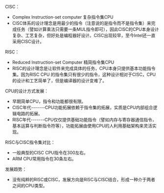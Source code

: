 CISC：
* Complex Instruction-set computer 复杂指令集CPU
* CISC体系的设计理念是用最少的指令（注意说的是指令而不是指令集）来完成任务（譬如计算乘法只需要一条MUL指令即可），因此CISC的CPU本身设计复杂、工艺复杂，但好处是编程器好设计。CISC出现较早，至今Intel还一直采用CISC设计。

RISC：
* Reduced Instruction-set Computer 精简指令集CPU
* RISC的设计理念是让软件来完成具体的任务，CPU本身只提供基本功能指令集。因为RISC CPU 的指令集只有很少的指令，这种设计相对于CISC，CPU的设计和工艺简单了，但是编译器的设计变难了。

CPU的设计方式发展：
* 早期简单CPU，指令和功能都很有限。
* CISC年代-------CPU功能拓展依赖于指令集的拓展，实质是CPU内部组合逻辑电路的拓展。
* RISC年代-------CPU仅仅提供基础功能指令（譬如内存与寄存器通信指令，基本运算与判断指令符等），功能拓展由使用CPU的人利用基础架构来灵活实现。

RISC与CISC指令集对比：
* 一般典型的CISC CPU指令在300左右。
* ARM CPU常用指令在30条左右。

发展趋势：
* 没有纯粹的RISC或CISC，发展方向是RISC与CISC结合，形成一种介于两者之间的CPU类型。
